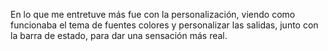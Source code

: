 En lo que me entretuve más fue con la personalización, viendo como funcionaba el tema de fuentes colores y personalizar las salidas, junto con la barra de estado, para dar una sensación más real.
